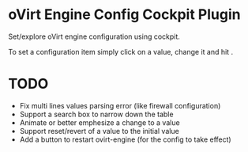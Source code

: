 # oVirt Engine Config Cockpit Plugin

Set/explore oVirt engine configuration using cockpit.

To set a configuration item simply click on a value, change it and hit <Enter>.

# TODO
 - Fix multi lines values parsing error (like firewall configuration)
 - Support a search box to narrow down the table
 - Animate or better emphesize a change to a value
 - Support reset/revert of a value to the initial value
 - Add a button to restart ovirt-engine (for the config to take effect)
